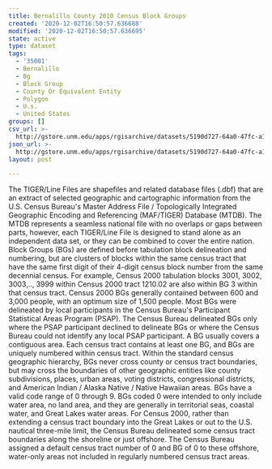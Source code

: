 ```yaml
---
title: Bernalillo County 2010 Census Block Groups
created: '2020-12-02T16:50:57.636688'
modified: '2020-12-02T16:50:57.636695'
state: active
type: dataset
tags:
  - '35001'
  - Bernalillo
  - Bg
  - Block Group
  - County Or Equivalent Entity
  - Polygon
  - U.s.
  - United States
groups: []
csv_url: >-
  http://gstore.unm.edu/apps/rgisarchive/datasets/5190d727-64a0-47fc-a1d2-547d858f0566/tl_2010_35001_bg10.derived.csv
json_url: >-
  http://gstore.unm.edu/apps/rgisarchive/datasets/5190d727-64a0-47fc-a1d2-547d858f0566/tl_2010_35001_bg10.derived.json
layout: post

---
```

The TIGER/Line Files are shapefiles and related database files (.dbf) that are an extract of selected geographic and cartographic information from the U.S. Census Bureau's Master Address File / Topologically Integrated Geographic Encoding and Referencing (MAF/TIGER) Database (MTDB).  The MTDB represents a seamless national file with no overlaps or gaps between parts, however, each TIGER/Line File is designed to stand alone as an independent data set, or they can be combined to cover the entire nation.  Block Groups (BGs) are defined before tabulation block delineation and numbering, but are clusters of blocks within the same census tract that have the same first digit of their 4-digit census block number from the same decennial census.  For example, Census 2000 tabulation blocks 3001, 3002, 3003,.., 3999 within Census 2000 tract 1210.02 are also within BG 3 within that census tract.  Census 2000 BGs generally contained between 600 and 3,000 people, with an optimum size of 1,500 people.  Most BGs were delineated by local participants in the Census Bureau's Participant Statistical Areas Program (PSAP).  The Census Bureau delineated BGs only where the PSAP participant declined to delineate BGs or where the Census Bureau could not identify any local PSAP participant.  A BG usually covers a contiguous area.  Each census tract contains at least one BG, and BGs are uniquely numbered within census tract.  Within the standard census geographic hierarchy, BGs never cross county or census tract boundaries, but may cross the boundaries of other geographic entities like county subdivisions, places, urban areas, voting districts, congressional districts, and American Indian / Alaska Native / Native Hawaiian areas.  BGs have a valid code range of 0 through 9.  BGs coded 0 were intended to only include water area, no land area, and they are generally in territorial seas, coastal water, and Great Lakes water areas.  For Census 2000, rather than extending a census tract boundary into the Great Lakes or out to the U.S. nautical three-mile limit, the Census Bureau delineated some census tract boundaries along the shoreline or just offshore.  The Census Bureau assigned a default census tract number of 0 and BG of 0 to these offshore, water-only areas not included in regularly numbered census tract areas.  

